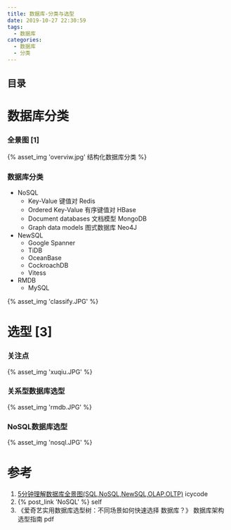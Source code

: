 ```yaml
---
title: 数据库-分类与选型
date: 2019-10-27 22:30:59
tags:
  - 数据库
categories:
  - 数据库  
  - 分类
---
```


<p></p>
<!-- more -->

## 目录
<!-- toc -->

# 数据库分类
### 全景图 [1]

{% asset_img  'overviw.jpg'    结构化数据库分类  %}


### 数据库分类
  - NoSQL
  	+ Key-Value 键值对
  		Redis
  	+ Ordered Key-Value 有序键值对
  		HBase
  	+ Document databases 文档模型
  		MongoDB
  	+ Graph data models 图式数据库
  		Neo4J
  - NewSQL 
    + Google Spanner
    + TiDB
    + OceanBase
    + CockroachDB
    + Vitess
  - RMDB
  	+ MySQL

{% asset_img  'classify.JPG' %}

# 选型 [3]
### 关注点
{% asset_img  'xuqiu.JPG' %}

### 关系型数据库选型
{% asset_img  'rmdb.JPG' %}

### NoSQL数据库选型
{% asset_img  'nosql.JPG' %}


# 参考
1. [5分钟理解数据库全景图(SQL,NoSQL,NewSQL,OLAP,OLTP)](https://blog.csdn.net/icycode/article/details/81008607) icycode
2. {% post_link  'NoSQL'  %}  self
3. 《爱奇艺实用数据库选型树：不同场景如何快速选择
数据库？》 数据库架构选型指南 pdf



